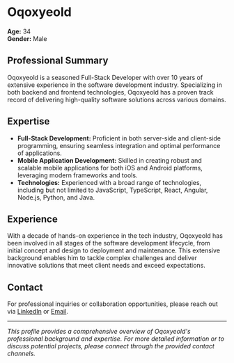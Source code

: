 # Oqoxyeold

**Age:** 34  
**Gender:** Male

## Professional Summary

Oqoxyeold is a seasoned Full-Stack Developer with over 10 years of extensive experience in the software development industry. Specializing in both backend and frontend technologies, Oqoxyeold has a proven track record of delivering high-quality software solutions across various domains. 

## Expertise

- **Full-Stack Development:** Proficient in both server-side and client-side programming, ensuring seamless integration and optimal performance of applications.
- **Mobile Application Development:** Skilled in creating robust and scalable mobile applications for both iOS and Android platforms, leveraging modern frameworks and tools.
- **Technologies:** Experienced with a broad range of technologies, including but not limited to JavaScript, TypeScript, React, Angular, Node.js, Python, and Java.

## Experience

With a decade of hands-on experience in the tech industry, Oqoxyeold has been involved in all stages of the software development lifecycle, from initial concept and design to deployment and maintenance. This extensive background enables him to tackle complex challenges and deliver innovative solutions that meet client needs and exceed expectations.

## Contact

For professional inquiries or collaboration opportunities, please reach out via [LinkedIn](#) or [Email](mailto:oqoxyeold@example.com).

---

*This profile provides a comprehensive overview of Oqoxyeold's professional background and expertise. For more detailed information or to discuss potential projects, please connect through the provided contact channels.*
